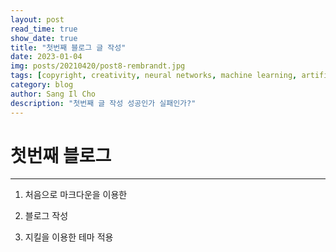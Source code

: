 ```yaml
---
layout: post
read_time: true
show_date: true
title: "첫번째 블로그 글 작성"
date: 2023-01-04
img: posts/20210420/post8-rembrandt.jpg
tags: [copyright, creativity, neural networks, machine learning, artificial intelligence]
category: blog
author: Sang Il Cho
description: "첫번째 글 작성 성공인가 실패인가?"
---
```


# 첫번째 블로그

----

1. 처음으로 마크다운을 이용한
2. 블로그 작성

3. 지킬을 이용한 테마 적용
